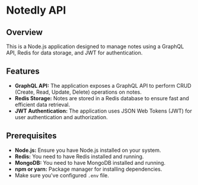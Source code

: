 # Notedly API

## Overview
This is a Node.js application designed to manage notes using a GraphQL API, Redis for data storage, and JWT for authentication.

## Features
- **GraphQL API:** The application exposes a GraphQL API to perform CRUD (Create, Read, Update, Delete) operations on notes.
- **Redis Storage:** Notes are stored in a Redis database to ensure fast and efficient data retrieval.
- **JWT Authentication:** The application uses JSON Web Tokens (JWT) for user authentication and authorization.

## Prerequisites
- **Node.js:** Ensure you have Node.js installed on your system.
- **Redis:** You need to have Redis installed and running.
- **MongoDB:** You need to have MongoDB installed and running.
- **npm or yarn:** Package manager for installing dependencies.
- Make sure you've configured `.env` file.

